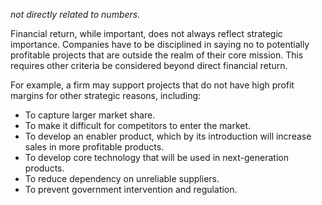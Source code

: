 *not directly related to numbers.* 

Financial return, while important, does not always reflect strategic importance. Companies have to be disciplined in saying no to potentially profitable projects that are outside the realm of their core mission. This requires other criteria be considered beyond direct financial return.

For example, a firm may support projects that do not have high profit margins for other strategic reasons, including:
- To capture larger market share.
- To make it difficult for competitors to enter the market.
- To develop an enabler product, which by its introduction will increase sales in more profitable products.
- To develop core technology that will be used in next-generation products.
- To reduce dependency on unreliable suppliers.
- To prevent government intervention and regulation.
